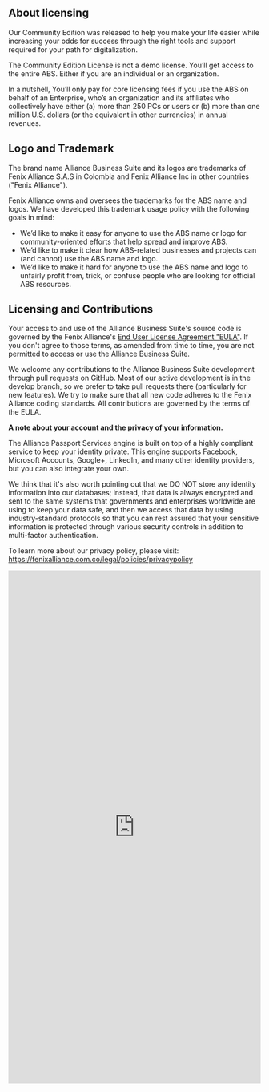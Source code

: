 ## About licensing

Our Community Edition was released to help you make your life easier while increasing your odds for success through the right tools and support required for your path for digitalization.

The Community Edition License is not a demo license. You’ll get access to the entire ABS. Either if you are an individual or an organization.

In a nutshell, You’ll only pay for core licensing fees if you use the ABS on behalf of an Enterprise, who’s an organization and its affiliates who collectively have either (a) more than 250 PCs or users or (b) more than one million U.S. dollars (or the equivalent in other currencies) in annual revenues.


## Logo and Trademark

The brand name Alliance Business Suite and its logos are trademarks of Fenix Alliance S.A.S in Colombia and Fenix Alliance Inc in other countries ("Fenix Alliance").

Fenix Alliance owns and oversees the trademarks for the ABS name and logos. We have developed this trademark usage policy with the following goals in mind:

- We’d like to make it easy for anyone to use the ABS name or logo for community-oriented efforts that help spread and improve ABS.
- We’d like to make it clear how ABS-related businesses and projects can (and cannot) use the ABS name and logo.
- We’d like to make it hard for anyone to use the ABS name and logo to unfairly profit from, trick, or confuse people who are looking for official ABS resources.


## Licensing and Contributions

Your access to and use of the Alliance Business Suite's source code is governed by the Fenix Alliance's [End User License Agreement "EULA"](http://absuite.net/eula). If you don't agree to those terms, as amended from time to time, you are not permitted to access or use the Alliance Business Suite.

We welcome any contributions to the Alliance Business Suite development through pull requests on GitHub. Most of our active development is in the develop branch, so we prefer to take pull requests there (particularly for new features). We try to make sure that all new code adheres to the Fenix Alliance coding standards. All contributions are governed by the terms of the EULA.


**A note about your account and the privacy of your information.**

The Alliance Passport Services engine is built on top of a highly compliant service to keep your identity private. This engine supports Facebook, Microsoft Accounts, Google+, LinkedIn, and many other identity providers, but you can also integrate your own.

We think that it's also worth pointing out that we DO NOT store any identity information into our databases; instead, that data is always encrypted and sent to the same systems that governments and enterprises worldwide are using to keep your data safe, and then we access that data by using industry-standard protocols so that you can rest assured that your sensitive information is protected through various security controls in addition to multi-factor authentication.

To learn more about our privacy policy, please visit: https://fenixalliance.com.co/legal/policies/privacypolicy 

<iframe src="https://onedrive.live.com/embed?cid=0EEBDB75EADFE0F3&amp;resid=EEBDB75EADFE0F3%2120381&amp;authkey=AL4jFRU73QM73cY&amp;em=2" width="100%" height="1024px" frameborder="0">Esto es un documento de <a target="_blank" href="https://office.com" rel="noopener">Microsoft Office</a> incrustado con tecnología de <a target="_blank" href="https://office.com/webapps" rel="noopener">Office</a>.</iframe>